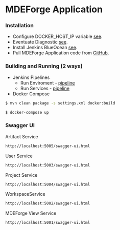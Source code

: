 # MDEForge Application
### Installation

- Configure DOCKER_HOST_IP variable [see](http://eventuate.io/docs/usingdocker.html).
- Eventuate Diagnostic [see](https://github.com/eventuate-local-docker-images/eventuateio-docker-networking-diagnostics).
- Install Jenkins BlueOcean [see](https://github.com/carloselpapa10/MDEForge/blob/master/docker%20commands.txt).
- Pull MDEForge Application code from [GitHub](https://github.com/carloselpapa10/MDEForge). 

### Building and Running (2 ways)

- Jenkins Pipelines
	- Run Enviroment - [pipeline](https://github.com/carloselpapa10/MDEForge/blob/master/JenkinsfileRunEnv)
	- Run Services - [pipeline](https://github.com/carloselpapa10/MDEForge/blob/master/JenkinsfileRunServ)
- Docker Compose
```sh
$ mvn clean package -s settings.xml docker:build
```
```sh
$ docker-compose up
```

### Swagger UI
Artifact Service
```sh
http://localhost:5005/swagger-ui.html
```
User Service
```sh
http://localhost:5003/swagger-ui.html
```
Project Service
```sh
http://localhost:5004/swagger-ui.html
```
WorkspaceService
```sh
http://localhost:5002/swagger-ui.html
```
MDEForge View Service
```sh
http://localhost:5001/swagger-ui.html
```
